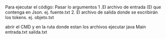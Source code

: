 Para ejecutar el código:
Pasar lo argumentos
1 .El archivo de entrada (El que contenga en Json. ej. fuente.txt
2. El archivo de salida donde se escribirán los tokens. ej. objeto.txt

abrir el CMD y en la ruta donde estan los archivos ejecutar
java Main entrada.txt salida.txt
